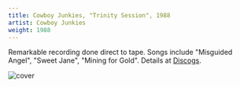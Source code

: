 ```yaml
---
title: Cowboy Junkies, "Trinity Session", 1988
artist: Cowboy Junkies
weight: 1988
---
```

Remarkable recording done direct to tape. Songs include "Misguided
Angel", "Sweet Jane", "Mining for Gold". Details at [Discogs].

![cover][cover]

[Discogs]:https://www.discogs.com/Cowboy-Junkies-The-Trinity-Session/master/68424

[cover]:https://img.discogs.com/pfZ_Sd-boGJf_D_3nlEzuStBuTo=/fit-in/500x500/filters:strip_icc():format(jpeg):mode_rgb():quality(90)/discogs-images/R-465379-1396821729-1344.jpeg.jpg
